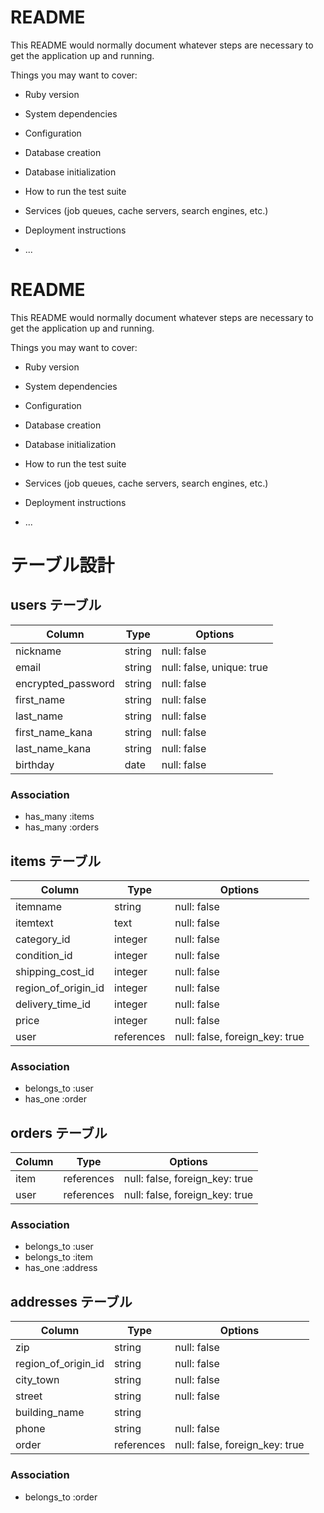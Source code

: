 # README

This README would normally document whatever steps are necessary to get the
application up and running.

Things you may want to cover:

* Ruby version

* System dependencies

* Configuration

* Database creation

* Database initialization

* How to run the test suite

* Services (job queues, cache servers, search engines, etc.)

* Deployment instructions

* ...

# README

This README would normally document whatever steps are necessary to get the
application up and running.

Things you may want to cover:

* Ruby version

* System dependencies

* Configuration

* Database creation

* Database initialization

* How to run the test suite

* Services (job queues, cache servers, search engines, etc.)

* Deployment instructions

* ...


# テーブル設計

## users テーブル

| Column               | Type   | Options     |
| ------------------   | ------ | ----------- |
| nickname             | string | null: false |
| email                | string | null: false, unique: true |
| encrypted_password   | string | null: false |
| first_name           | string | null: false |
| last_name            | string | null: false |
| first_name_kana      | string | null: false |
| last_name_kana       | string | null: false |
| birthday             | date   | null: false |

### Association

- has_many :items
- has_many :orders

## items テーブル

| Column           | Type       | Options                   |
| ------           | ---------- | ------------------------- |
| itemname         | string     | null: false               |
| itemtext         | text       | null: false               |
| category_id      | integer    | null: false               |
| condition_id     | integer    | null: false               |
| shipping_cost_id | integer    | null: false               |
| region_of_origin_id| integer    | null: false               |
| delivery_time_id  | integer    | null: false               |
| price            | integer    | null: false               |
| user        | references | null: false, foreign_key: true |

### Association

- belongs_to :user
- has_one :order

## orders テーブル

| Column             | Type       | Options                 |
| -------            | ---------- | ----------------------- |
| item     | references | null: false, foreign_key: true |
| user     | references | null: false, foreign_key: true |

### Association

- belongs_to :user
- belongs_to :item
- has_one :address

## addresses テーブル

| Column             | Type       | Options                 |
| -------            | ---------- | ----------------------- |
| zip                | string     | null: false             |
| region_of_origin_id| string     | null: false             |
| city_town          | string     | null: false             |
| street             | string     | null: false             |
| building_name      | string     |                         |
| phone              | string     | null: false             |
| order       | references | null: false, foreign_key: true |

### Association

- belongs_to :order